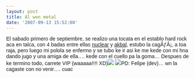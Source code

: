 ```yaml
---
layout: post
title: Al wen metal
date: '2007-09-13 15:52:00'
---
```



<span style="font-family:arial;">El sabado primero de septiembre, se realizo una tocata en el establo hard rock aca en talca, con 4 badas entre ellas [nuclear](http://www.nuclear.cl/) y [akbal](http://profile.myspace.com/index.cfm?fuseaction=user.viewprofile&friendid=94183915), estubo la cagÃƒÂ¡, a toa raja, pero luego mi polola se enfermo y se tubo ke ir asi ke me kede con mi hna dando jugo y una amiga de ella…. kede con el cuello pa la goma… Despues de ke termino todo, carrete VIP (waaaaa!!!! XD)</span>[![](http://bp0.blogger.com/_WLj4OeHg5Rg/RumyVrJnzQI/AAAAAAAAAEU/chojjiBSMEc/s200/nuclear.jpg)](http://bp0.blogger.com/_WLj4OeHg5Rg/RumyVrJnzQI/AAAAAAAAAEU/chojjiBSMEc/s1600-h/nuclear.jpg) [![](http://bp2.blogger.com/_WLj4OeHg5Rg/Rum1ELJnzRI/AAAAAAAAAEc/0QggzA9JwBM/s200/nuclear02.jpg)](http://bp2.blogger.com/_WLj4OeHg5Rg/Rum1ELJnzRI/AAAAAAAAAEc/0QggzA9JwBM/s1600-h/nuclear02.jpg)<span style="font-family:arial;">PD: Felipe (dev)… wn la cagaste con no venir…. cuac</span>



